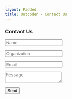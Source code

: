 ```yaml
---
layout: Padded
title: Outcoder - Contact Us
---
```


<div class="col-lg-6">
<div class="contact-form-cont">
<h3>Contact Us</h3>
<form action="https://formspree.io/f/xknywobb" method="post">
    <input type="text" name="name" class="form-control" placeholder="Name" />
    <p class="help-block"></p>
    <input type="text" name="Organization" class="form-control" placeholder="Organization" />
    <p class="help-block"></p>
    <input type="email" name="_replyto" id="email" class="form-control" placeholder="Email" />
    <p class="help-block"></p>
    <textarea type="text" name="MessageBody" class="form-control" placeholder="Message"></textarea>
    <input type="hidden" name="_next" value="http://outcoder.com/RequestQuote/FormSubmitted/" />
    <input type="hidden" name="_subject" value="Request Quote" />
    <input type="hidden" name="_format" value="plain" />
    <input type="text" name="_gotcha" style="display:none" />
    <p class="help-block"></p>
    <input type="submit" value="Send" id="validate" class="btn btn-primary btn-xl" />
</form>
</div>
</div>

<h2 id='result'></h2>